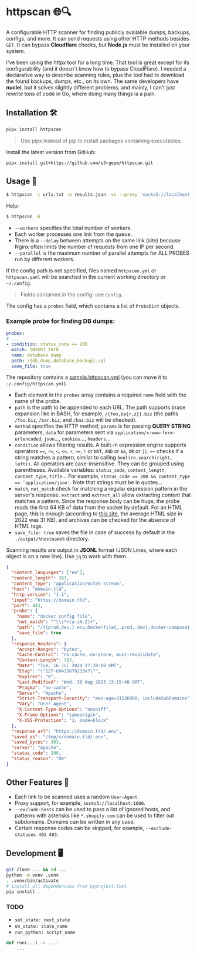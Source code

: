 # httpscan 🌐🔍

A configurable HTTP scanner for finding publicly available dumps, backups, configs, and more. It can send requests using other HTTP methods besides `GET`. It can bypass **Cloudflare** checks, but **Node.js** must be installed on your system.

I've been using the httpx tool for a long time. That tool is great except for its configurability (and it doesn't know how to bypass CloudFlare). I needed a declarative way to describe scanning rules, plus the tool had to download the found backups, dumps, etc., on its own. The same developers have **nuclei**, but it solves slightly different problems, and mainly, I can't just rewrite tons of code in Go, where doing many things is a pain.

## Installation 🛠️

```bash
pipx install httpscan
```

> Use pipx instead of pip to install packages containing executables.

Install the latest version from GitHub:

```bash
pipx install git+https://github.com/s3rgeym/httpscan.git
```

## Usage 🚀

```bash
$ httpscan -i urls.txt -o results.json -vv --proxy 'socks5://localhost:1080'
```

Help:

```bash
$ httpscan -h
```

- `--workers` specifies the total number of workers.
- Each worker processes one link from the queue.
- There is a `--delay` between attempts on the same link (site) because Nginx often limits the number of requests from one IP per second.
- `--parallel` is the maximum number of parallel attempts for ALL PROBES run by different workers.

If the config path is not specified, files named `httpscan.yml` or `httpscan.yaml` will be searched in the current working directory or `~/.config`.

> Fields contained in the config: see `Config`.

The config has a `probes` field, which contains a list of `ProbeDict` objects.

### Example probe for finding DB dumps:

```yaml
probes:
# ...
- condition: status_code == 200
  match: INSERT INTO
  name: database dump
  path: /{db,dump,database,backup}.sql
  save_file: true
```

The repository contains a [sample.httpscan.yml](./sample.httpscan.yml) (you can move it to `~/.config/httpscan.yml`).

- Each element in the `probes` array contains a required `name` field with the name of the probe.
- `path` is the path to be appended to each URL. The path supports brace expansion like in BASH, for example, `/{foo,ba{r,z}}.biz` (the paths `/foo.biz`, `/bar.biz`, and `/baz.biz` will be checked).
- `method` specifies the HTTP method; `params` is for passing **QUERY STRING** parameters, `data` for parameters sent via `application/x-www-form-urlencoded`, `json`..., `cookies`..., `headers`...
- `condition` allows filtering results. A built-in expression engine supports operators `==`, `!=`, `<`, `<=`, `>`, `>=`, `!` or `NOT`, `AND` or `&&`, `OR` or `||`. `=~` checks if a string matches a pattern, similar to calling `bool(re.search(right, left))`. All operators are case-insensitive. They can be grouped using parentheses. Available variables: `status_code`, `content_length`, `content_type`, `title`... For example, `status_code == 200 && content_type == 'application/json'`. Note that strings must be in quotes...
- `match`, `not_match` check for matching a regular expression pattern in the server's response. `extract` and `extract_all` allow extracting content that matches a pattern. Since the response body can be huge, the probe reads the first 64 KB of data from the socket by default. For an HTML page, this is enough (according to [this site](https://almanac.httparchive.org/en/2022/page-weight), the average HTML size in 2022 was 31 KB), and archives can be checked for the absence of HTML tags.
- `save_file: true` saves the file in case of success by default in the `./output/%hostname%` directory.

Scanning results are output in **JSONL** format (JSON Lines, where each object is on a new line). Use `jq` to work with them.

```json
{
  "content_languages": ["en"],
  "content_length": 303,
  "content_type": "application/octet-stream",
  "host": "domain.tld",
  "http_version": "1.1",
  "input": "https://domain.tld",
  "port": 443,
  "probe": {
    "name": "docker config file",
    "not_match": "^\\s*<[a-zA-Z]+",
    "path": "/{{prod,dev,}.env,Dockerfile{,.prod,.dev},docker-compose{,.prod,.dev}.yml}",
    "save_file": true
  },
  "response_headers": {
    "Accept-Ranges": "bytes",
    "Cache-Control": "no-cache, no-store, must-revalidate",
    "Content-Length": 303,
    "Date": "Tue, 16 Jul 2024 17:38:08 GMT",
    "Etag": "\"12f-60425670233e7\"",
    "Expires": "0",
    "Last-Modified": "Wed, 30 Aug 2023 15:15:48 GMT",
    "Pragma": "no-cache",
    "Server": "Apache",
    "Strict-Transport-Security": "max-age=31536000; includeSubDomains",
    "Vary": "User-Agent",
    "X-Content-Type-Options": "nosniff",
    "X-Frame-Options": "sameorigin",
    "X-XSS-Protection": "1; mode=block"
  },
  "response_url": "https://domain.tld/.env",
  "saved_as": "/tmp/x/domain.tld/.env",
  "saved_bytes": 303,
  "server": "Apache",
  "status_code": 200,
  "status_reason": "OK"
}
```

## Other Features 🧩

- Each link to be scanned uses a random `User-Agent`.
- Proxy support, for example, `socks5://localhost:1080`.
- `--exclude-hosts` can be used to pass a list of ignored hosts, and patterns with asterisks like `*.shopify.com` can be used to filter out subdomains. Domains can be written in any case.
- Certain response codes can be skipped, for example, `--exclude-statuses 401 403`.

## Development 🖥️

```bash
git clone ... && cd ...
python -m venv .venv
. .venv/bin/activate
# install all dependencies from pyproject.toml
pip install .
```

### TODO

- `set_state: next_state`
- `on_state: state_name`
- `run_python: script_name`

```python
def run(...) -> ...:
    ...
```
